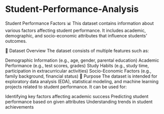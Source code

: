 # Student-Performance-Analysis
Student Performance Factors 📊
This dataset contains information about various factors affecting student performance. It includes academic, demographic, and socio-economic attributes that influence students' outcomes.

📁 Dataset Overview
The dataset consists of multiple features such as:

Demographic Information (e.g., age, gender, parental education)
Academic Performance (e.g., test scores, grades)
Study Habits (e.g., study time, participation in extracurricular activities)
Socio-Economic Factors (e.g., family background, financial status)
📌 Purpose
The dataset is intended for exploratory data analysis (EDA), statistical modeling, and machine learning projects related to student performance. It can be used for:

Identifying key factors affecting academic success
Predicting student performance based on given attributes
Understanding trends in student achievements


